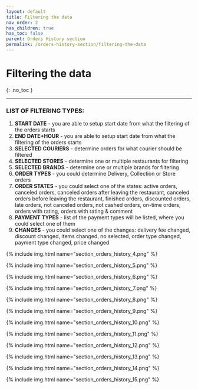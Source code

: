 ```yaml
---
layout: default
title: Filtering the data
nav_order: 2
has_children: true
has_toc: false
parent: Orders History section
permalink: /orders-history-section/filtering-the-data
---
```


# Filtering the data
{: .no_toc }

---

### LIST OF FILTERING TYPES:
1. **START DATE** - you are able to setup start date from what the filtering of the orders starts
1. **END DATE+HOUR** - you are able to setup start date from what the filtering of the orders starts
1. **SELECTED COURIERS** - determine orders for what courier should be filtered
1. **SELECTED STORES** - determine one or multiple restaurants for filtering
1. **SELECTED BRANDS** - determine one or multiple brands for filtering
1. **ORDER TYPES** - you could determine Delivery, Collection or Store orders
1. **ORDER STATES** - you could select one of the states: active orders, canceled orders, canceled orders after leaving the restaurant, canceled orders before leaving the restaurant, finished orders, discounted orders, late orders, not canceled orders, not cashed orders, on-time orders, orders with rating, orders with rating & comment
1. **PAYMENT TYPES** - list of the payment types will be listed, where you could select one of them
1. **CHANGES** - you could select one of the changes: delivery fee changed, discount changed, items changed, no selected, order type changed, payment type changed, price changed

{% include img.html name="section_orders_history_4.png" %}

{% include img.html name="section_orders_history_5.png" %}

{% include img.html name="section_orders_history_6.png" %}

{% include img.html name="section_orders_history_7.png" %}

{% include img.html name="section_orders_history_8.png" %}

{% include img.html name="section_orders_history_9.png" %}

{% include img.html name="section_orders_history_10.png" %}

{% include img.html name="section_orders_history_11.png" %}

{% include img.html name="section_orders_history_12.png" %}

{% include img.html name="section_orders_history_13.png" %}

{% include img.html name="section_orders_history_14.png" %}

{% include img.html name="section_orders_history_15.png" %}